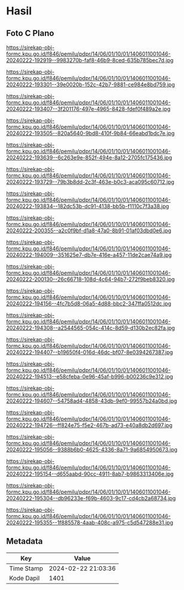 # Hasil

## Foto C Plano

https://sirekap-obj-formc.kpu.go.id/f846/pemilu/pdpr/14/06/01/10/01/1406011001046-20240222-192919--9983270b-faf8-46b9-8ced-635b785bec7d.jpg

https://sirekap-obj-formc.kpu.go.id/f846/pemilu/pdpr/14/06/01/10/01/1406011001046-20240222-193301--39e0020b-152c-42b7-9881-ce984e8bd759.jpg

https://sirekap-obj-formc.kpu.go.id/f846/pemilu/pdpr/14/06/01/10/01/1406011001046-20240222-193407--3f201176-497e-4965-8428-fdef0f489a2e.jpg

https://sirekap-obj-formc.kpu.go.id/f846/pemilu/pdpr/14/06/01/10/01/1406011001046-20240222-193505--820a5640-9bd8-410f-9b84-66eabd1bdc7e.jpg

https://sirekap-obj-formc.kpu.go.id/f846/pemilu/pdpr/14/06/01/10/01/1406011001046-20240222-193639--6c263e9e-852f-494e-8a12-2705fc175436.jpg

https://sirekap-obj-formc.kpu.go.id/f846/pemilu/pdpr/14/06/01/10/01/1406011001046-20240222-193729--79b3b8dd-2c3f-463e-b0c3-aca095c60712.jpg

https://sirekap-obj-formc.kpu.go.id/f846/pemilu/pdpr/14/06/01/10/01/1406011001046-20240222-193834--182dc53b-dc91-4138-bb5b-f1110c7f3a38.jpg

https://sirekap-obj-formc.kpu.go.id/f846/pemilu/pdpr/14/06/01/10/01/1406011001046-20240222-200355--a2c0f9bf-d1a8-47a0-8b91-01af03dbd0e6.jpg

https://sirekap-obj-formc.kpu.go.id/f846/pemilu/pdpr/14/06/01/10/01/1406011001046-20240222-194009--351625e7-db7e-416e-a457-11de2cae74a9.jpg

https://sirekap-obj-formc.kpu.go.id/f846/pemilu/pdpr/14/06/01/10/01/1406011001046-20240222-200130--26c66718-108d-4c64-94b7-272f9beb8320.jpg

https://sirekap-obj-formc.kpu.go.id/f846/pemilu/pdpr/14/06/01/10/01/1406011001046-20240222-194156--4fc7b5d8-06a5-4d88-bbc2-347ffa0512dc.jpg

https://sirekap-obj-formc.kpu.go.id/f846/pemilu/pdpr/14/06/01/10/01/1406011001046-20240222-194308--a2544565-054c-414c-8d59-d130b2ec82fa.jpg

https://sirekap-obj-formc.kpu.go.id/f846/pemilu/pdpr/14/06/01/10/01/1406011001046-20240222-194407--b19650f4-016d-46dc-bf07-8e0394267387.jpg

https://sirekap-obj-formc.kpu.go.id/f846/pemilu/pdpr/14/06/01/10/01/1406011001046-20240222-194513--e58cfeba-0e96-45af-b996-b00236c9e312.jpg

https://sirekap-obj-formc.kpu.go.id/f846/pemilu/pdpr/14/06/01/10/01/1406011001046-20240222-194607--54758ad4-4858-43db-9ef0-99557b24a0bd.jpg

https://sirekap-obj-formc.kpu.go.id/f846/pemilu/pdpr/14/06/01/10/01/1406011001046-20240222-194726--ff824e75-f5e2-467b-ad73-e40a8db2d697.jpg

https://sirekap-obj-formc.kpu.go.id/f846/pemilu/pdpr/14/06/01/10/01/1406011001046-20240222-195056--9388b6b0-4625-4336-8a71-9a6854950673.jpg

https://sirekap-obj-formc.kpu.go.id/f846/pemilu/pdpr/14/06/01/10/01/1406011001046-20240222-195154--d655aabd-90cc-4911-8ab7-b9863313406e.jpg

https://sirekap-obj-formc.kpu.go.id/f846/pemilu/pdpr/14/06/01/10/01/1406011001046-20240222-195304--db96233e-f69b-4603-9c17-cd4cb2a68734.jpg

https://sirekap-obj-formc.kpu.go.id/f846/pemilu/pdpr/14/06/01/10/01/1406011001046-20240222-195355--1f885578-4aab-408c-a975-c5d547288e31.jpg


## Metadata

| Key        | Value               |
| ---------- | ------------------- |
| Time Stamp | 2024-02-22 21:03:36 |
| Kode Dapil | 1401                |



